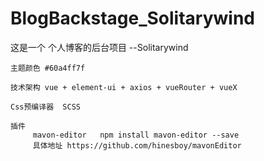 # BlogBackstage_Solitarywind
这是一个 个人博客的后台项目 --Solitarywind 
    
    主题颜色 #60a4ff7f 
    
    技术架构 vue + element-ui + axios + vueRouter + vueX
    
    Css预编译器  SCSS
    
    插件 
         mavon-editor   npm install mavon-editor --save
         具体地址 https://github.com/hinesboy/mavonEditor
         
